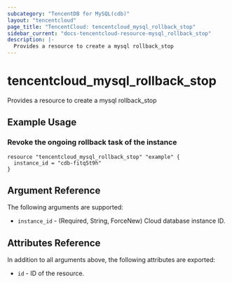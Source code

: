 ```yaml
---
subcategory: "TencentDB for MySQL(cdb)"
layout: "tencentcloud"
page_title: "TencentCloud: tencentcloud_mysql_rollback_stop"
sidebar_current: "docs-tencentcloud-resource-mysql_rollback_stop"
description: |-
  Provides a resource to create a mysql rollback_stop
---
```


# tencentcloud_mysql_rollback_stop

Provides a resource to create a mysql rollback_stop

## Example Usage

### Revoke the ongoing rollback task of the instance

```hcl
resource "tencentcloud_mysql_rollback_stop" "example" {
  instance_id = "cdb-fitq5t9h"
}
```

## Argument Reference

The following arguments are supported:

* `instance_id` - (Required, String, ForceNew) Cloud database instance ID.

## Attributes Reference

In addition to all arguments above, the following attributes are exported:

* `id` - ID of the resource.




